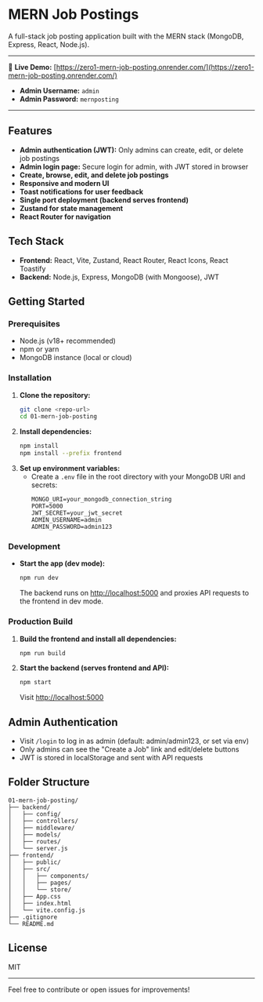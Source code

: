 # MERN Job Postings

A full-stack job posting application built with the MERN stack (MongoDB, Express, React, Node.js).

---

🚀 **Live Demo:** [https://zero1-mern-job-posting.onrender.com/](https://zero1-mern-job-posting.onrender.com/)

- **Admin Username:** `admin`
- **Admin Password:** `mernposting`

---

## Features

- **Admin authentication (JWT):** Only admins can create, edit, or delete job postings
- **Admin login page:** Secure login for admin, with JWT stored in browser
- **Create, browse, edit, and delete job postings**
- **Responsive and modern UI**
- **Toast notifications for user feedback**
- **Single port deployment (backend serves frontend)**
- **Zustand for state management**
- **React Router for navigation**

## Tech Stack

- **Frontend:** React, Vite, Zustand, React Router, React Icons, React Toastify
- **Backend:** Node.js, Express, MongoDB (with Mongoose), JWT

## Getting Started

### Prerequisites

- Node.js (v18+ recommended)
- npm or yarn
- MongoDB instance (local or cloud)

### Installation

1. **Clone the repository:**
   ```sh
   git clone <repo-url>
   cd 01-mern-job-posting
   ```
2. **Install dependencies:**
   ```sh
   npm install
   npm install --prefix frontend
   ```
3. **Set up environment variables:**
   - Create a `.env` file in the root directory with your MongoDB URI and secrets:
     ```env
     MONGO_URI=your_mongodb_connection_string
     PORT=5000
     JWT_SECRET=your_jwt_secret
     ADMIN_USERNAME=admin
     ADMIN_PASSWORD=admin123
     ```

### Development

- **Start the app (dev mode):**
  ```sh
  npm run dev
  ```
  The backend runs on [http://localhost:5000](http://localhost:5000) and proxies API requests to the frontend in dev mode.

### Production Build

1. **Build the frontend and install all dependencies:**
   ```sh
   npm run build
   ```
2. **Start the backend (serves frontend and API):**
   ```sh
   npm start
   ```
   Visit [http://localhost:5000](http://localhost:5000)

## Admin Authentication

- Visit `/login` to log in as admin (default: admin/admin123, or set via env)
- Only admins can see the "Create a Job" link and edit/delete buttons
- JWT is stored in localStorage and sent with API requests

## Folder Structure

```
01-mern-job-posting/
├── backend/
│   ├── config/
│   ├── controllers/
│   ├── middleware/
│   ├── models/
│   ├── routes/
│   └── server.js
├── frontend/
│   ├── public/
│   ├── src/
│   │   ├── components/
│   │   ├── pages/
│   │   └── store/
│   ├── App.css
│   ├── index.html
│   └── vite.config.js
├── .gitignore
└── README.md
```

## License

MIT

---

Feel free to contribute or open issues for improvements!
